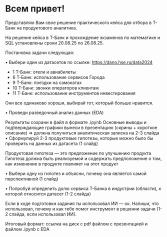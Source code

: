 # Всем привет! 
Представляю Вам свое решение практического кейса для отбора в Т-Банк на продуктового аналитика.

На решение кейса в Т-Банк и прохождение экзаменов по математике и SQL установлены сроки 20.08.25 по 26.08.25.

Постановка задачи следующая:

• Выбери один из датасетов по ссылке: https://dano.hse.ru/data2024

*    1 Т-Банк: отели и авиабилеты
*    6 Т-Банк: использование сервисов Города
*    9 Т-Банк: поездки на самокатах
*    10 Т-Банк: звонки операторов клиентам
*    11 Т-Банк: использование инструментов инвестирования


Они все одинаково хороши, выбирай тот, который больше нравится.

• Проведи разведочный анализ данных (EDA)

Результаты сохрани в файл в формате .ipynb
Основные выводы и подтверждающие графики вынеси в презентацию (скрины + короткое описание) => должна получиться аналитическая записка на 2-3 слайда
• Сформулируй 2-3 продуктовые гипотезы, которые можно было бы проверить на данных из датасета (1 слайд)

Продуктовая гипотеза — это предложение по улучшению продукта
Гипотеза должна быть реализуемой и содержать предположение о том, как изменение в продукте повлияет на этот продукт

• Выбери одну из гипотез и объясни, почему она является самой перспективной (1 слайд)

• Попробуй определить долю сервиса Т-Банка в индустрии (области), к которой относится датасет (1-2 слайда)

Если в ходе подготовки задания ты использовал ИИ — ок. Напиши, что использовал, почему и как тебе помог инструмент в решении задачи (1-2 слайда, если использовал ИИ).

Итоговый формат:
ссылка на диск с pdf файлом с презентацией и файлом .ipynb с EDA
